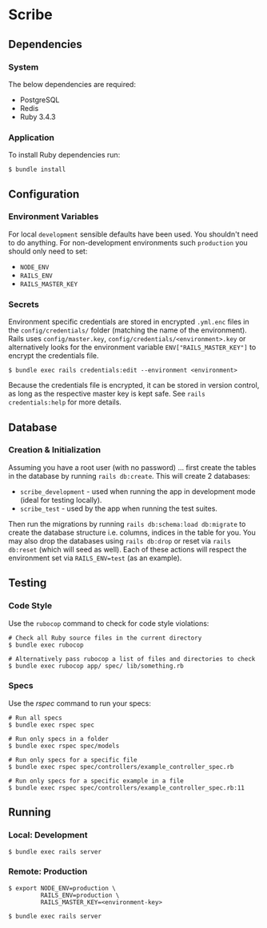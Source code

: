 # Scribe

## Dependencies

### System

The below dependencies are required:

* PostgreSQL
* Redis
* Ruby 3.4.3

### Application

To install Ruby dependencies run:

```console
$ bundle install
```

## Configuration

### Environment Variables

For local `development` sensible defaults have been used. You shouldn't need to
do anything. For non-development environments such `production` you should only
need to set:

* `NODE_ENV`
* `RAILS_ENV`
* `RAILS_MASTER_KEY`

### Secrets

Environment specific credentials are stored in encrypted `.yml.enc` files in the
`config/credentials/` folder (matching the name of the environment). Rails uses
`config/master.key`, `config/credentials/<environment>.key` or alternatively
looks for the environment variable `ENV["RAILS_MASTER_KEY"]` to encrypt the
credentials file.

```console
$ bundle exec rails credentials:edit --environment <environment>
```

Because the credentials file is encrypted, it can be stored in version control,
as long as the respective master key is kept safe. See `rails credentials:help`
for more details.

## Database

### Creation & Initialization

Assuming you have a root user (with no password) ... first create the tables in
the database by running `rails db:create`. This will create 2 databases:

* `scribe_development` - used when running the app in development mode (ideal
  for testing locally).
* `scribe_test` - used by the app when running the test suites.

Then run the migrations by running `rails db:schema:load db:migrate` to create
the database structure i.e. columns, indices in the table for you. You may also
drop the databases using `rails db:drop` or reset via `rails db:reset` (which
will seed as well). Each of these actions will respect the environment set via
`RAILS_ENV=test` (as an example).

## Testing

### Code Style

Use the `rubocop` command to check for code style violations:

```console
# Check all Ruby source files in the current directory
$ bundle exec rubocop

# Alternatively pass rubocop a list of files and directories to check
$ bundle exec rubocop app/ spec/ lib/something.rb
```

### Specs

Use the _rspec_ command to run your specs:

```console
# Run all specs
$ bundle exec rspec spec

# Run only specs in a folder
$ bundle exec rspec spec/models

# Run only specs for a specific file
$ bundle exec rspec spec/controllers/example_controller_spec.rb

# Run only specs for a specific example in a file
$ bundle exec rspec spec/controllers/example_controller_spec.rb:11
```

## Running

### Local: Development

```console
$ bundle exec rails server
```

### Remote: Production

```console
$ export NODE_ENV=production \
         RAILS_ENV=production \
         RAILS_MASTER_KEY=<environment-key>

$ bundle exec rails server
```
